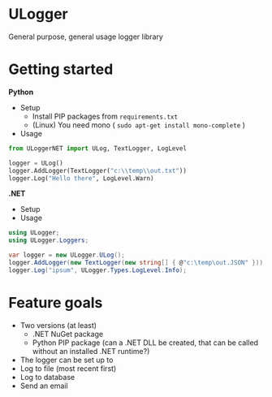 # ULogger
General purpose, general usage logger library

# Getting started
**Python**
- Setup
  - Install PIP packages from `requirements.txt`
  - (Linux) You need mono ( `sudo apt-get install mono-complete` )
- Usage
```python
from ULoggerNET import ULog, TextLogger, LogLevel

logger = ULog()
logger.AddLogger(TextLogger("c:\\temp\\out.txt"))
logger.Log("Hello there", LogLevel.Warn)
```

**.NET**
- Setup
- Usage
```csharp
using ULogger;
using ULogger.Loggers;

var logger = new ULogger.ULog();
logger.AddLogger(new TextLogger(new string[] { @"c:\temp\out.JSON" }));
logger.Log("ipsum", ULogger.Types.LogLevel.Info);
```

<!-- TOOD: dependency injection usage -->

# Feature goals
- Two versions (at least)
  - .NET NuGet package
  - Python PIP package (can a .NET DLL be created, that can be called without an installed .NET runtime?)
 - The logger can be set up to
  - Log to file (most recent first)
  - Log to database
  - Send an email
